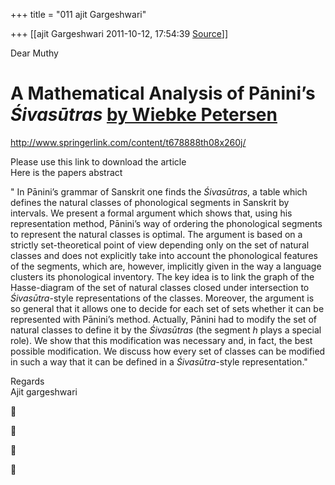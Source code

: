 +++
title = "011 ajit Gargeshwari"

+++
[[ajit Gargeshwari	2011-10-12, 17:54:39 [Source](https://groups.google.com/g/samskrita/c/3JrEFDNIIrQ)]]



Dear Muthy  
  

# A Mathematical Analysis of Pānini’s *Śivasūtras* [by Wiebke Petersen](http://www.springerlink.com/content/?Author=Wiebke+Petersen "View content where Author is Wiebke Petersen")

  
<http://www.springerlink.com/content/t678888th08x260j/>  
  
Please use this link to download the article  
Here is the papers abstract  
  
" In Pānini’s grammar of Sanskrit one finds the *Śivasūtras*, a table which defines the natural classes of phonological segments in Sanskrit by intervals. We present a formal argument which shows that, using his representation method, Pānini’s way of ordering the phonological segments to represent the natural classes is optimal. The argument is based on a strictly set-theoretical point of view depending only on the set of natural classes and does not explicitly take into account the phonological features of the segments, which are, however, implicitly given in the way a language clusters its phonological inventory. The key idea is to link the graph of the Hasse-diagram of the set of natural classes closed under intersection to *Śivasūtra*-style representations of the classes. Moreover, the argument is so general that it allows one to decide for each set of sets whether it can be represented with Pānini’s method. Actually, Pānini had to modify the set of natural classes to define it by the *Śivasūtras* (the segment *h* plays a special role). We show that this modification was necessary and, in fact, the best possible modification. We discuss how every set of classes can be modified in such a way that it can be defined in a *Śivasūtra*-style representation."  
  
Regards  
Ajit gargeshwari  
  
  
  










